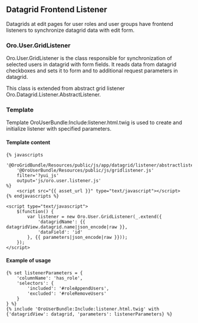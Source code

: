Datagrid Frontend Listener
--------------------------

Datagrids at edit pages for user roles and user groups have frontend listeners to synchronize datagrid data
with edit form.

### Oro.User.GridListener

Oro.User.GridListener is the class responsible for synchronization of selected users in datagrid with form fields.
It reads data from datagrid checkboxes and sets it to form and to additional request parameters in datagrid.

This class is extended from abstract grid listener Oro.Datagrid.Listener.AbstractListener.


### Template

Template OroUserBundle:Include:listener.html.twig is used to create and initialize listener with specified parameters.

#### Template content

```
{% javascripts
    '@OroGridBundle/Resources/public/js/app/datagrid/listener/abstractlistener.js'
    '@OroUserBundle/Resources/public/js/gridlistener.js'
    filter='?yui_js'
    output='js/oro.user.listener.js'
%}
    <script src="{{ asset_url }}" type="text/javascript"></script>
{% endjavascripts %}

<script type="text/javascript">
    $(function() {
        var listener = new Oro.User.GridListener(_.extend({
            'datagridName': {{ datagridView.datagrid.name|json_encode|raw }},
            'dataField': 'id'
        }, {{ parameters|json_encode|raw }}));
    });
</script>
```

#### Example of usage

```
{% set listenerParameters = {
    'columnName': 'has_role',
    'selectors': {
        'included': '#roleAppendUsers',
        'excluded': '#roleRemoveUsers'
    }
} %}
{% include 'OroUserBundle:Include:listener.html.twig' with {'datagridView': datagrid, 'parameters': listenerParameters} %}
```
